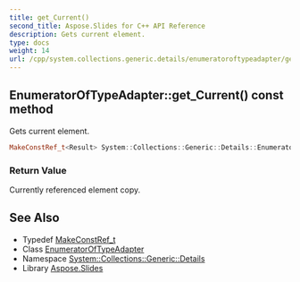 ```yaml
---
title: get_Current()
second_title: Aspose.Slides for C++ API Reference
description: Gets current element.
type: docs
weight: 14
url: /cpp/system.collections.generic.details/enumeratoroftypeadapter/get_current/
---
```

## EnumeratorOfTypeAdapter::get_Current() const method


Gets current element.

```cpp
MakeConstRef_t<Result> System::Collections::Generic::Details::EnumeratorOfTypeAdapter<Source, Result>::get_Current() const override
```


### Return Value

Currently referenced element copy.

## See Also

* Typedef [MakeConstRef_t](../../system/makeconstref_t/)
* Class [EnumeratorOfTypeAdapter](./)
* Namespace [System::Collections::Generic::Details](../)
* Library [Aspose.Slides](../../)